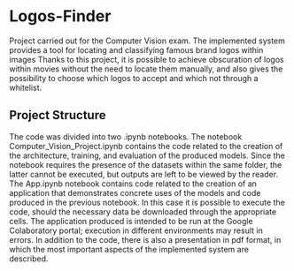 # Logos-Finder
Project carried out for the Computer Vision exam. The implemented system provides a tool for locating and classifying famous brand logos within images Thanks to this project, it is possible to achieve obscuration of logos within movies without the need to locate them manually, and also gives the possibility to choose which logos to accept and which not through a whitelist. 

## Project Structure
The code was divided into two .ipynb notebooks.
The notebook Computer_Vision_Project.ipynb contains the code related to the creation of the architecture, training, and evaluation of the produced models. Since the notebook requires the presence of the datasets within the same folder, the latter cannot be executed, but outputs are left to be viewed by the reader.
The App.ipynb notebook contains code related to the creation of an application that demonstrates concrete uses of the models and code produced in the previous notebook. In this case it is possible to execute the code, should the necessary data be downloaded through the appropriate cells. The application produced is intended to be run at the Google Colaboratory portal; execution in different environments may result in errors. In addition to the code, there is also a presentation in pdf format, in which the most important aspects of the implemented system are described. 
